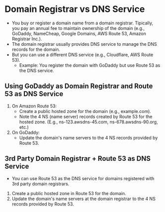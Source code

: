 # Domain Registrar vs DNS Service

- You buy or register a domain name from a domain registrar. Tipically, you pay an annual fee to maintain ownership of the domain (e.g., GoDaddy, NameCheap, Google Domains, AWS Route 53, Amazon Registrar Inc.).
- The domain registrar usually provides DNS service to manage the DNS records for the domain.
- But you can use a different DNS service (e.g., Cloudflare, AWS Route 53).
  - Example: You register the domain with GoDaddy but use Route 53 as the DNS service.

## Using GoDaddy as Domain Registrar and Route 53 as DNS Service

1. On Amazon Route 53:
   - Create a public hosted zone for the domain (e.g., example.com).
   - Note the 4 NS (name server) records created by Route 53 for the hosted zone. (E.g., ns-123.awsdns-45.com, ns-678.awsdns-90.org, etc.)
2. On GoDaddy:
   - Update the domain's name servers to the 4 NS records provided by Route 53.

## 3rd Party Domain Registrar + Route 53 as DNS Service

- You can use Route 53 as the DNS service for domains registered with 3rd party domain registrars.

1. Create a public hosted zone in Route 53 for the domain.
2. Update the domain's name servers at the domain registrar to the 4 NS records provided by Route 53.
